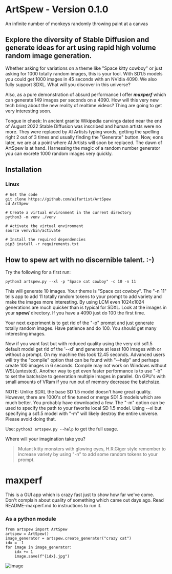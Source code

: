 # ArtSpew - Version 0.1.0
An infinite number of monkeys randomly throwing paint at a canvas

## Explore the diversity of Stable Diffusion and generate ideas for art using rapid high volume random image generation.
Whether asking for variations on a theme like "Space kitty cowboy" or just asking for 1000 totally random images, this is your tool.  With SD1.5 models you could get 1000 images in 45 seconds with an NVidia 4090.  We also fully support SDXL.  What will you discover in this universe?

Also, as a pure demonstration of absurd performance I offer ***maxperf*** which can generate 149 images per seconds on a 4090.  How will this very new tech bring about the new reality of realtime videos?  Thing are going to get very interesting soon.

Tongue in cheek:
In ancient granite Wikipedia carvings dated near the end of August 2022 Stable Diffusion was inscribed and human artists were no more. They were replaced by AI Artists typing words, getting the spelling right 2 out of 3 times and usually finding the "Generate" button.  Now, eons later, we are at a point where AI Artists will soon be replaced.  The dawn of ArtSpew is at hand.  Harnessing the magic of a random number generator you can excrete 1000 random images very quickly.

## Installation

### Linux
```
# Get the code
git clone https://github.com/aifartist/ArtSpew
cd ArtSpew

# Create a virtual environment in the current directory
python3 -m venv ./venv

# Activate the virtual environment
source venv/bin/activate

# Install the required dependencies
pip3 install -r requirements.txt
```

## How to spew art with no discernible talent.  :-)

Try the following for a first run:
```
python3 artspew.py --xl -p "Space cat cowboy" -c 10 -n 11
```
This will generate 10 images.  Your theme is "Space cat cowboy".  The "-n 11" tells app to add 11 totally random tokens to your prompt to add variety and make the images more interesting.  By using LCM even 1024x1024 generations are much quicker than is typical for SDXL.  Look at the images in your **spew/** directory.  If you have a 4090 just do 100 the first time.

Your next experiment is to get rid of the "-p" prompt and just generate totally random images.  Have patience and do 100.  You should get many interesting images.

Now if you want fast but with reduced quality using the very old sd1.5 default model get rid of the '--xl' and generate at least 100 images with or without a prompt.  On my machine this took 12.45 seconds.  Advanced users will try the "compile" option that can be found with "--help" and perhaps create 100 images in 6 seconds.  Compile may not work on Windows without WSL(untested).  Another way to get even faster performance is to use "-b" to set the batchsize to generation multiple images in parallel.  On GPU's with small amounts of VRam if you run out of memory decrease the batchsize.

NOTE: Unlike SDXL the base SD 1.5 model doesn't have great quality.  However, there are 1000's of fine tuned or merge SD1.5 models which are much better.  You probably have downloaded a few.  The "-m" option can be used to specify the path to your favorite local SD 1.5 model.  Using --xl but specifying a sd1.5 model with "-m" will likely destroy the entire universe.  Please avoid doing that.

Use:  `python3 artspew.py --help`
to get the full usage.

Where will your imagination take you?
> Mutant kitty monsters with glowing eyes, H.R.Giger style
remember to increase variety by using "-n" to add some random tokens to your prompt.

# maxperf
This is a GUI app which is crazy fast just to show how far we've come.  Don't complain about quality of something which came out days ago.  Read README-maxperf.md to instructions to run it.


### As a python module

```
from artspew import ArtSpew
artspew = ArtSpew()
image_generator = artspew.create_generator("crazy cat")
idx = -1
for image in image_generator:
    idx += 1
    image.save(f"{idx}.jpg")
```

![image](https://github.com/aifartist/ArtSpew/assets/116415616/f80a5cd9-994f-4134-8e05-f735116bce53)
